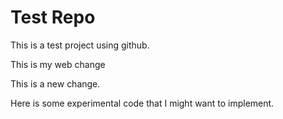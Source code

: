 # Test Repo

This is a test project using github.

This is my web change

This is a new change.

Here is some experimental code that I might want to implement.